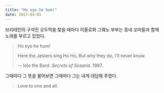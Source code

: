 ```yaml
---
title: "Ho eyo he hum!"
date: 2017-04-01
---
```


브리테인의 구석진 오두막을 찾을 때마다 이올로와 그웨노 부부는 동네 꼬마들과 함께 노래를 부르고 있었다.

> Ho eyo he hum!
>
> Here the Jesters sing Ho Ho,
> But why they do,
> I'll never know.
>
> -- Iolo the Bard. *Secrets of Sosaria*. 1987.

그때마다 그 뜻을 물어보면 그때마다 그는 내게 대답해 주었다.

> Love to one and all.

